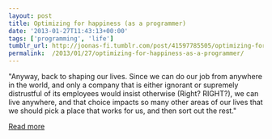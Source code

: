 ```yaml
---
layout: post
title: Optimizing for happiness (as a programmer)
date: '2013-01-27T11:43:13+00:00'
tags: ['programming', 'life']
tumblr_url: http://joonas-fi.tumblr.com/post/41597785505/optimizing-for-happiness-as-a-programmer
permalink:  /2013/01/27/optimizing-for-happiness-as-a-programmer/
---
```


"Anyway, back to shaping our lives. Since we can do our job from anywhere in the world, and only a company that is either ignorant or supremely distrustful of its employees would insist otherwise (Right? RIGHT?), we can live anywhere, and that choice impacts so many other areas of our lives that we should pick a place that works for us, and then sort out the rest."

[Read more](http://erniemiller.org/2012/12/15/why-i-love-being-a-programmer-in-louisville-or-why-i-wont-relocate-to-work-for-your-startup/)
